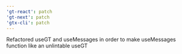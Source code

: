 ```yaml
---
'gt-react': patch
'gt-next': patch
'gtx-cli': patch
---
```


Refactored useGT and useMessages in order to make useMessages function like an unlintable useGT
